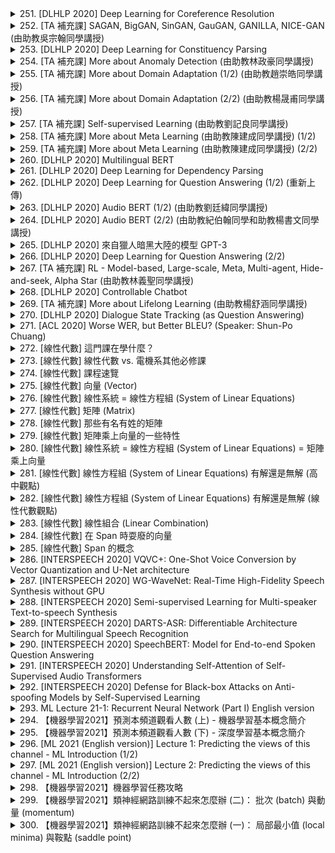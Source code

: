<details>
<summary>251. [DLHLP 2020] Deep Learning for Coreference Resolution</summary><br>

<a href="https://www.youtube.com/watch?v=2BemmceHKOU" target="_blank">
    <img src="https://img.youtube.com/vi/2BemmceHKOU/maxresdefault.jpg" 
        alt="[Youtube]" width="200">
</a>


</details>

<details>
<summary>252. [TA 補充課] SAGAN, BigGAN, SinGAN, GauGAN, GANILLA, NICE-GAN (由助教吳宗翰同學講授)</summary><br>

<a href="https://www.youtube.com/watch?v=hTNE8iFXEMU" target="_blank">
    <img src="https://img.youtube.com/vi/hTNE8iFXEMU/maxresdefault.jpg" 
        alt="[Youtube]" width="200">
</a>


</details>

<details>
<summary>253. [DLHLP 2020] Deep Learning for Constituency Parsing</summary><br>

<a href="https://www.youtube.com/watch?v=pHQ2lcDgoFs" target="_blank">
    <img src="https://img.youtube.com/vi/pHQ2lcDgoFs/maxresdefault.jpg" 
        alt="[Youtube]" width="200">
</a>


</details>

<details>
<summary>254. [TA 補充課] More about Anomaly Detection (由助教林政豪同學講授)</summary><br>

<a href="https://www.youtube.com/watch?v=-C8RUrWb7F8" target="_blank">
    <img src="https://img.youtube.com/vi/-C8RUrWb7F8/maxresdefault.jpg" 
        alt="[Youtube]" width="200">
</a>


</details>

<details>
<summary>255. [TA 補充課] More about Domain Adaptation (1/2) (由助教趙崇皓同學講授)</summary><br>

<a href="https://www.youtube.com/watch?v=gvfLq4sPW4k" target="_blank">
    <img src="https://img.youtube.com/vi/gvfLq4sPW4k/maxresdefault.jpg" 
        alt="[Youtube]" width="200">
</a>


</details>

<details>
<summary>256. [TA 補充課] More about Domain Adaptation (2/2) (由助教楊晟甫同學講授)</summary><br>

<a href="https://www.youtube.com/watch?v=-DQBMAULXX8" target="_blank">
    <img src="https://img.youtube.com/vi/-DQBMAULXX8/maxresdefault.jpg" 
        alt="[Youtube]" width="200">
</a>


</details>

<details>
<summary>257. [TA 補充課] Self-supervised Learning (由助教劉記良同學講授)</summary><br>

<a href="https://www.youtube.com/watch?v=ZGnKfoUb7h8" target="_blank">
    <img src="https://img.youtube.com/vi/ZGnKfoUb7h8/maxresdefault.jpg" 
        alt="[Youtube]" width="200">
</a>


</details>

<details>
<summary>258. [TA 補充課] More about Meta Learning (由助教陳建成同學講授) (1/2)</summary><br>

<a href="https://www.youtube.com/watch?v=QBbeIsiqw-U" target="_blank">
    <img src="https://img.youtube.com/vi/QBbeIsiqw-U/maxresdefault.jpg" 
        alt="[Youtube]" width="200">
</a>


</details>

<details>
<summary>259. [TA 補充課] More about Meta Learning (由助教陳建成同學講授) (2/2)</summary><br>

<a href="https://www.youtube.com/watch?v=w0-7BO09kdo" target="_blank">
    <img src="https://img.youtube.com/vi/w0-7BO09kdo/maxresdefault.jpg" 
        alt="[Youtube]" width="200">
</a>


</details>

<details>
<summary>260. [DLHLP 2020] Multilingual BERT</summary><br>

<a href="https://www.youtube.com/watch?v=8rDN1jUI82g" target="_blank">
    <img src="https://img.youtube.com/vi/8rDN1jUI82g/maxresdefault.jpg" 
        alt="[Youtube]" width="200">
</a>


</details>

<details>
<summary>261. [DLHLP 2020] Deep Learning for Dependency Parsing</summary><br>

<a href="https://www.youtube.com/watch?v=9erBrs-VIqc" target="_blank">
    <img src="https://img.youtube.com/vi/9erBrs-VIqc/maxresdefault.jpg" 
        alt="[Youtube]" width="200">
</a>


</details>

<details>
<summary>262. [DLHLP 2020] Deep Learning for Question Answering (1/2) (重新上傳)</summary><br>

<a href="https://www.youtube.com/watch?v=gRfTfXCe3LA" target="_blank">
    <img src="https://img.youtube.com/vi/gRfTfXCe3LA/maxresdefault.jpg" 
        alt="[Youtube]" width="200">
</a>


</details>

<details>
<summary>263. [DLHLP 2020] Audio BERT (1/2) (由助教劉廷緯同學講授)</summary><br>

<a href="https://www.youtube.com/watch?v=NN9Q9Jhtvvg" target="_blank">
    <img src="https://img.youtube.com/vi/NN9Q9Jhtvvg/maxresdefault.jpg" 
        alt="[Youtube]" width="200">
</a>


</details>

<details>
<summary>264. [DLHLP 2020] Audio BERT (2/2) (由助教紀伯翰同學和助教楊書文同學講授)</summary><br>

<a href="https://www.youtube.com/watch?v=0KNvAYb1emQ" target="_blank">
    <img src="https://img.youtube.com/vi/0KNvAYb1emQ/maxresdefault.jpg" 
        alt="[Youtube]" width="200">
</a>


</details>

<details>
<summary>265. [DLHLP 2020] 來自獵人暗黑大陸的模型 GPT-3</summary><br>

<a href="https://www.youtube.com/watch?v=DOG1L9lvsDY" target="_blank">
    <img src="https://img.youtube.com/vi/DOG1L9lvsDY/maxresdefault.jpg" 
        alt="[Youtube]" width="200">
</a>


</details>

<details>
<summary>266. [DLHLP 2020] Deep Learning for Question Answering (2/2)</summary><br>

<a href="https://www.youtube.com/watch?v=h_Lptoq8spQ" target="_blank">
    <img src="https://img.youtube.com/vi/h_Lptoq8spQ/maxresdefault.jpg" 
        alt="[Youtube]" width="200">
</a>


</details>

<details>
<summary>267. [TA 補充課] RL - Model-based, Large-scale, Meta, Multi-agent, Hide-and-seek, Alpha Star (由助教林義聖同學講授)</summary><br>

<a href="https://www.youtube.com/watch?v=ZR2AZgupIpc" target="_blank">
    <img src="https://img.youtube.com/vi/ZR2AZgupIpc/maxresdefault.jpg" 
        alt="[Youtube]" width="200">
</a>


</details>

<details>
<summary>268. [DLHLP 2020] Controllable Chatbot</summary><br>

<a href="https://www.youtube.com/watch?v=mk6v2raVGfk" target="_blank">
    <img src="https://img.youtube.com/vi/mk6v2raVGfk/maxresdefault.jpg" 
        alt="[Youtube]" width="200">
</a>


</details>

<details>
<summary>269. [TA 補充課] More about Lifelong Learning (由助教楊舒涵同學講授)</summary><br>

<a href="https://www.youtube.com/watch?v=SX6_1-mvkWk" target="_blank">
    <img src="https://img.youtube.com/vi/SX6_1-mvkWk/maxresdefault.jpg" 
        alt="[Youtube]" width="200">
</a>


</details>

<details>
<summary>270. [DLHLP 2020] Dialogue State Tracking (as Question Answering)</summary><br>

<a href="https://www.youtube.com/watch?v=tRDF_w700Uw" target="_blank">
    <img src="https://img.youtube.com/vi/tRDF_w700Uw/maxresdefault.jpg" 
        alt="[Youtube]" width="200">
</a>


</details>

<details>
<summary>271. [ACL 2020] Worse WER, but Better BLEU? (Speaker: Shun-Po Chuang)</summary><br>

<a href="https://www.youtube.com/watch?v=OybkIdSNKSc" target="_blank">
    <img src="https://img.youtube.com/vi/OybkIdSNKSc/maxresdefault.jpg" 
        alt="[Youtube]" width="200">
</a>


</details>

<details>
<summary>272. [線性代數] 這門課在學什麼？</summary><br>

<a href="https://www.youtube.com/watch?v=SNT7LAGsLDY" target="_blank">
    <img src="https://img.youtube.com/vi/SNT7LAGsLDY/maxresdefault.jpg" 
        alt="[Youtube]" width="200">
</a>


</details>

<details>
<summary>273. [線性代數] 線性代數 vs. 電機系其他必修課</summary><br>

<a href="https://www.youtube.com/watch?v=sc7dicXFoZE" target="_blank">
    <img src="https://img.youtube.com/vi/sc7dicXFoZE/maxresdefault.jpg" 
        alt="[Youtube]" width="200">
</a>


</details>

<details>
<summary>274. [線性代數] 課程速覽</summary><br>

<a href="https://www.youtube.com/watch?v=J-U_zKg15f4" target="_blank">
    <img src="https://img.youtube.com/vi/J-U_zKg15f4/maxresdefault.jpg" 
        alt="[Youtube]" width="200">
</a>


</details>

<details>
<summary>275. [線性代數] 向量 (Vector)</summary><br>

<a href="https://www.youtube.com/watch?v=I3hyvWN78Is" target="_blank">
    <img src="https://img.youtube.com/vi/I3hyvWN78Is/maxresdefault.jpg" 
        alt="[Youtube]" width="200">
</a>


</details>

<details>
<summary>276. [線性代數] 線性系統 = 線性方程組 (System of Linear Equations)</summary><br>

<a href="https://www.youtube.com/watch?v=Ww3eAfLZjME" target="_blank">
    <img src="https://img.youtube.com/vi/Ww3eAfLZjME/maxresdefault.jpg" 
        alt="[Youtube]" width="200">
</a>


</details>

<details>
<summary>277. [線性代數] 矩陣 (Matrix)</summary><br>

<a href="https://www.youtube.com/watch?v=7qwaAhcD2og" target="_blank">
    <img src="https://img.youtube.com/vi/7qwaAhcD2og/maxresdefault.jpg" 
        alt="[Youtube]" width="200">
</a>


</details>

<details>
<summary>278. [線性代數] 那些有名有姓的矩陣</summary><br>

<a href="https://www.youtube.com/watch?v=cf-WpQX70Vs" target="_blank">
    <img src="https://img.youtube.com/vi/cf-WpQX70Vs/maxresdefault.jpg" 
        alt="[Youtube]" width="200">
</a>


</details>

<details>
<summary>279. [線性代數] 矩陣乘上向量的一些特性</summary><br>

<a href="https://www.youtube.com/watch?v=OMdCNhJp60M" target="_blank">
    <img src="https://img.youtube.com/vi/OMdCNhJp60M/maxresdefault.jpg" 
        alt="[Youtube]" width="200">
</a>


</details>

<details>
<summary>280. [線性代數] 線性系統 = 線性方程組 (System of Linear Equations) = 矩陣乘上向量</summary><br>

<a href="https://www.youtube.com/watch?v=6wPSfjwm_qk" target="_blank">
    <img src="https://img.youtube.com/vi/6wPSfjwm_qk/maxresdefault.jpg" 
        alt="[Youtube]" width="200">
</a>


</details>

<details>
<summary>281. [線性代數] 線性方程組 (System of Linear Equations) 有解還是無解 (高中觀點)</summary><br>

<a href="https://www.youtube.com/watch?v=zchDGSfr_yU" target="_blank">
    <img src="https://img.youtube.com/vi/zchDGSfr_yU/maxresdefault.jpg" 
        alt="[Youtube]" width="200">
</a>


</details>

<details>
<summary>282. [線性代數] 線性方程組 (System of Linear Equations) 有解還是無解 (線性代數觀點)</summary><br>

<a href="https://www.youtube.com/watch?v=OHgibs_pDN8" target="_blank">
    <img src="https://img.youtube.com/vi/OHgibs_pDN8/maxresdefault.jpg" 
        alt="[Youtube]" width="200">
</a>


</details>

<details>
<summary>283. [線性代數] 線性組合 (Linear Combination)</summary><br>

<a href="https://www.youtube.com/watch?v=pZfvmcjIrpE" target="_blank">
    <img src="https://img.youtube.com/vi/pZfvmcjIrpE/maxresdefault.jpg" 
        alt="[Youtube]" width="200">
</a>


</details>

<details>
<summary>284. [線性代數] 在 Span 時耍廢的向量</summary><br>

<a href="https://www.youtube.com/watch?v=-zIPQ8hcsps" target="_blank">
    <img src="https://img.youtube.com/vi/-zIPQ8hcsps/maxresdefault.jpg" 
        alt="[Youtube]" width="200">
</a>


</details>

<details>
<summary>285. [線性代數] Span 的概念</summary><br>

<a href="https://www.youtube.com/watch?v=FEnFCtNILtI" target="_blank">
    <img src="https://img.youtube.com/vi/FEnFCtNILtI/maxresdefault.jpg" 
        alt="[Youtube]" width="200">
</a>


</details>

<details>
<summary>286. [INTERSPEECH 2020] VQVC+: One-Shot Voice Conversion by Vector Quantization and U-Net architecture</summary><br>

<a href="https://www.youtube.com/watch?v=JWGVfVSvQwc" target="_blank">
    <img src="https://img.youtube.com/vi/JWGVfVSvQwc/maxresdefault.jpg" 
        alt="[Youtube]" width="200">
</a>


</details>

<details>
<summary>287. [INTERSPEECH 2020] WG-WaveNet: Real-Time High-Fidelity Speech Synthesis without GPU</summary><br>

<a href="https://www.youtube.com/watch?v=rsbT7X2-g7E" target="_blank">
    <img src="https://img.youtube.com/vi/rsbT7X2-g7E/maxresdefault.jpg" 
        alt="[Youtube]" width="200">
</a>


</details>

<details>
<summary>288. [INTERSPEECH 2020]  Semi-supervised Learning for Multi-speaker Text-to-speech Synthesis</summary><br>

<a href="https://www.youtube.com/watch?v=3b1S20iVyMY" target="_blank">
    <img src="https://img.youtube.com/vi/3b1S20iVyMY/maxresdefault.jpg" 
        alt="[Youtube]" width="200">
</a>


</details>

<details>
<summary>289. [INTERSPEECH 2020] DARTS-ASR: Differentiable Architecture Search for Multilingual Speech Recognition</summary><br>

<a href="https://www.youtube.com/watch?v=rztqT8RXyuI" target="_blank">
    <img src="https://img.youtube.com/vi/rztqT8RXyuI/maxresdefault.jpg" 
        alt="[Youtube]" width="200">
</a>


</details>

<details>
<summary>290. [INTERSPEECH 2020] SpeechBERT: Model for End-to-end Spoken Question Answering</summary><br>

<a href="https://www.youtube.com/watch?v=7mf7nSh8dGE" target="_blank">
    <img src="https://img.youtube.com/vi/7mf7nSh8dGE/maxresdefault.jpg" 
        alt="[Youtube]" width="200">
</a>


</details>

<details>
<summary>291. [INTERSPEECH 2020] Understanding Self-Attention of Self-Supervised Audio Transformers</summary><br>

<a href="https://www.youtube.com/watch?v=RJq_B416V1Q" target="_blank">
    <img src="https://img.youtube.com/vi/RJq_B416V1Q/maxresdefault.jpg" 
        alt="[Youtube]" width="200">
</a>


</details>

<details>
<summary>292. [INTERSPEECH 2020] Defense for Black-box Attacks on Anti-spoofing Models by Self-Supervised Learning</summary><br>

<a href="https://www.youtube.com/watch?v=k81atCYWpzg" target="_blank">
    <img src="https://img.youtube.com/vi/k81atCYWpzg/maxresdefault.jpg" 
        alt="[Youtube]" width="200">
</a>


</details>

<details>
<summary>293. ML Lecture 21-1: Recurrent Neural Network (Part I) English version</summary><br>

<a href="https://www.youtube.com/watch?v=Jjy6ER0bHv8" target="_blank">
    <img src="https://img.youtube.com/vi/Jjy6ER0bHv8/maxresdefault.jpg" 
        alt="[Youtube]" width="200">
</a>


</details>

<details>
<summary>294. 【機器學習2021】預測本頻道觀看人數 (上) - 機器學習基本概念簡介</summary><br>

<a href="https://www.youtube.com/watch?v=Ye018rCVvOo" target="_blank">
    <img src="https://img.youtube.com/vi/Ye018rCVvOo/maxresdefault.jpg" 
        alt="[Youtube]" width="200">
</a>


</details>

<details>
<summary>295. 【機器學習2021】預測本頻道觀看人數 (下) - 深度學習基本概念簡介</summary><br>

<a href="https://www.youtube.com/watch?v=bHcJCp2Fyxs" target="_blank">
    <img src="https://img.youtube.com/vi/bHcJCp2Fyxs/maxresdefault.jpg" 
        alt="[Youtube]" width="200">
</a>


</details>

<details>
<summary>296. [ML 2021 (English version)] Lecture 1: Predicting the views of this channel - ML Introduction (1/2)</summary><br>

<a href="https://www.youtube.com/watch?v=Y87Ct23H3Kw" target="_blank">
    <img src="https://img.youtube.com/vi/Y87Ct23H3Kw/maxresdefault.jpg" 
        alt="[Youtube]" width="200">
</a>


</details>

<details>
<summary>297. [ML 2021 (English version)] Lecture 2: Predicting the views of this channel - ML Introduction (2/2)</summary><br>

<a href="https://www.youtube.com/watch?v=O69EqgzUl9U" target="_blank">
    <img src="https://img.youtube.com/vi/O69EqgzUl9U/maxresdefault.jpg" 
        alt="[Youtube]" width="200">
</a>


</details>

<details>
<summary>298. 【機器學習2021】機器學習任務攻略</summary><br>

<a href="https://www.youtube.com/watch?v=WeHM2xpYQpw" target="_blank">
    <img src="https://img.youtube.com/vi/WeHM2xpYQpw/maxresdefault.jpg" 
        alt="[Youtube]" width="200">
</a>


</details>

<details>
<summary>299. 【機器學習2021】類神經網路訓練不起來怎麼辦 (二)： 批次 (batch) 與動量 (momentum)</summary><br>

<a href="https://www.youtube.com/watch?v=zzbr1h9sF54" target="_blank">
    <img src="https://img.youtube.com/vi/zzbr1h9sF54/maxresdefault.jpg" 
        alt="[Youtube]" width="200">
</a>


</details>

<details>
<summary>300. 【機器學習2021】類神經網路訓練不起來怎麼辦 (一)： 局部最小值 (local minima) 與鞍點 (saddle point)</summary><br>

<a href="https://www.youtube.com/watch?v=QW6uINn7uGk" target="_blank">
    <img src="https://img.youtube.com/vi/QW6uINn7uGk/maxresdefault.jpg" 
        alt="[Youtube]" width="200">
</a>


</details>

